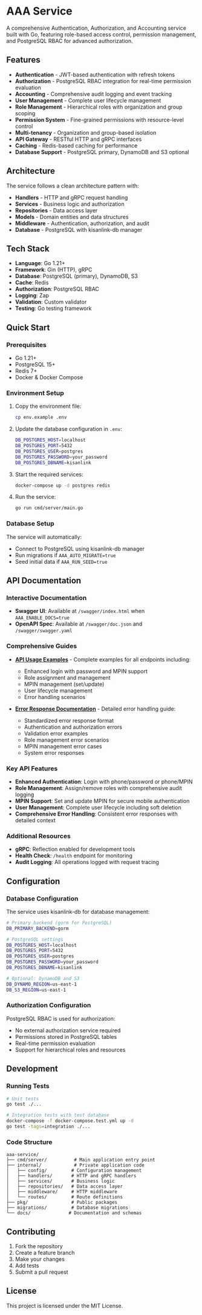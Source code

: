 # AAA Service

A comprehensive Authentication, Authorization, and Accounting service built with Go, featuring role-based access control, permission management, and PostgreSQL RBAC for advanced authorization.

## Features

- **Authentication** - JWT-based authentication with refresh tokens
- **Authorization** - PostgreSQL RBAC integration for real-time permission evaluation
- **Accounting** - Comprehensive audit logging and event tracking
- **User Management** - Complete user lifecycle management
- **Role Management** - Hierarchical roles with organization and group scoping
- **Permission System** - Fine-grained permissions with resource-level control
- **Multi-tenancy** - Organization and group-based isolation
- **API Gateway** - RESTful HTTP and gRPC interfaces
- **Caching** - Redis-based caching for performance
- **Database Support** - PostgreSQL primary, DynamoDB and S3 optional

## Architecture

The service follows a clean architecture pattern with:

- **Handlers** - HTTP and gRPC request handling
- **Services** - Business logic and authorization
- **Repositories** - Data access layer
- **Models** - Domain entities and data structures
- **Middleware** - Authentication, authorization, and audit
- **Database** - PostgreSQL with kisanlink-db manager

## Tech Stack

- **Language**: Go 1.21+
- **Framework**: Gin (HTTP), gRPC
- **Database**: PostgreSQL (primary), DynamoDB, S3
- **Cache**: Redis
- **Authorization**: PostgreSQL RBAC
- **Logging**: Zap
- **Validation**: Custom validator
- **Testing**: Go testing framework

## Quick Start

### Prerequisites

- Go 1.21+
- PostgreSQL 15+
- Redis 7+
- Docker & Docker Compose

### Environment Setup

1. Copy the environment file:

   ```bash
   cp env.example .env
   ```

2. Update the database configuration in `.env`:

   ```bash
   DB_POSTGRES_HOST=localhost
   DB_POSTGRES_PORT=5432
   DB_POSTGRES_USER=postgres
   DB_POSTGRES_PASSWORD=your_password
   DB_POSTGRES_DBNAME=kisanlink
   ```

3. Start the required services:

   ```bash
   docker-compose up -d postgres redis
   ```

4. Run the service:
   ```bash
   go run cmd/server/main.go
   ```

### Database Setup

The service will automatically:

- Connect to PostgreSQL using kisanlink-db manager
- Run migrations if `AAA_AUTO_MIGRATE=true`
- Seed initial data if `AAA_RUN_SEED=true`

## API Documentation

### Interactive Documentation

- **Swagger UI**: Available at `/swagger/index.html` when `AAA_ENABLE_DOCS=true`
- **OpenAPI Spec**: Available at `/swagger/doc.json` and `/swagger/swagger.yaml`

### Comprehensive Guides

- **[API Usage Examples](docs/API_EXAMPLES.md)** - Complete examples for all endpoints including:

  - Enhanced login with password and MPIN support
  - Role assignment and management
  - MPIN management (set/update)
  - User lifecycle management
  - Error handling scenarios

- **[Error Response Documentation](docs/ERROR_RESPONSES.md)** - Detailed error handling guide:
  - Standardized error response format
  - Authentication and authorization errors
  - Validation error examples
  - Role management error scenarios
  - MPIN management error cases
  - System error responses

### Key API Features

- **Enhanced Authentication**: Login with phone/password or phone/MPIN
- **Role Management**: Assign/remove roles with comprehensive audit logging
- **MPIN Support**: Set and update MPIN for secure mobile authentication
- **User Management**: Complete user lifecycle including soft deletion
- **Comprehensive Error Handling**: Consistent error responses with detailed context

### Additional Resources

- **gRPC**: Reflection enabled for development tools
- **Health Check**: `/health` endpoint for monitoring
- **Audit Logging**: All operations logged with request tracing

## Configuration

### Database Configuration

The service uses kisanlink-db for database management:

```bash
# Primary backend (gorm for PostgreSQL)
DB_PRIMARY_BACKEND=gorm

# PostgreSQL settings
DB_POSTGRES_HOST=localhost
DB_POSTGRES_PORT=5432
DB_POSTGRES_USER=postgres
DB_POSTGRES_PASSWORD=your_password
DB_POSTGRES_DBNAME=kisanlink

# Optional: DynamoDB and S3
DB_DYNAMO_REGION=us-east-1
DB_S3_REGION=us-east-1
```

### Authorization Configuration

PostgreSQL RBAC is used for authorization:

- No external authorization service required
- Permissions stored in PostgreSQL tables
- Real-time permission evaluation
- Support for hierarchical roles and resources

## Development

### Running Tests

```bash
# Unit tests
go test ./...

# Integration tests with test database
docker-compose -f docker-compose.test.yml up -d
go test -tags=integration ./...
```

### Code Structure

```
aaa-service/
├── cmd/server/          # Main application entry point
├── internal/            # Private application code
│   ├── config/         # Configuration management
│   ├── handlers/       # HTTP and gRPC handlers
│   ├── services/       # Business logic
│   ├── repositories/   # Data access layer
│   ├── middleware/     # HTTP middleware
│   └── routes/         # Route definitions
├── pkg/                # Public packages
├── migrations/         # Database migrations
└── docs/              # Documentation and schemas
```

## Contributing

1. Fork the repository
2. Create a feature branch
3. Make your changes
4. Add tests
5. Submit a pull request

## License

This project is licensed under the MIT License.
